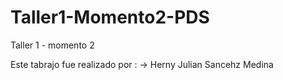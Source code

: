 # Taller1-Momento2-PDS
Taller 1 - momento 2 

Este tabrajo fue realizado por :
-> Herny Julian Sancehz Medina

